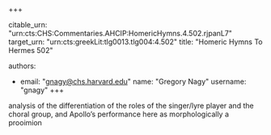 +++


citable_urn: "urn:cts:CHS:Commentaries.AHCIP:HomericHymns.4.502.rjpanL7"
target_urn: "urn:cts:greekLit:tlg0013.tlg004:4.502"
title: "Homeric Hymns To Hermes 502"

authors:
- email: "gnagy@chs.harvard.edu"
  name: "Gregory Nagy"
  username: "gnagy"
+++

<p>analysis of the differentiation of the roles of the singer/lyre player and the choral group, and Apollo’s performance here as morphologically a prooimion</p>